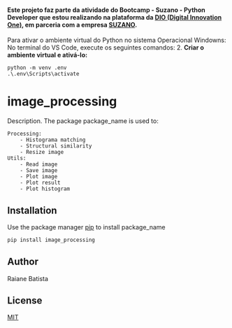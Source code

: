 
#### Este projeto faz parte da atividade do **Bootcamp - Suzano - Python Developer** que estou realizando na plataforma da [DIO (Digital Innovation One)](https://www.dio.me/), em parceria com a empresa [SUZANO](https://www.suzano.com.br).
Para ativar o ambiente virtual do Python no sistema Operacional Windowns:  
No terminal do VS Code, execute os seguintes comandos:
2. **Criar o ambiente virtual e ativá-lo:**
````  
python -m venv .env
.\.env\Scripts\activate
````
# image_processing
Description. The package package_name is used to:
  
    Processing: 
        - Histograma matching  
        - Structural similarity  
        - Resize image
    Utils:  
        - Read image  
        - Save image  
        - Plot image
        - Plot result  
        - Plot histogram

## Installation

Use the package manager [pip](https://pip.pypa.io/en/stable/) to install package_name

```bash
pip install image_processing
```

## Author
Raiane Batista

## License
[MIT](https://choosealicense.com/licenses/mit/)